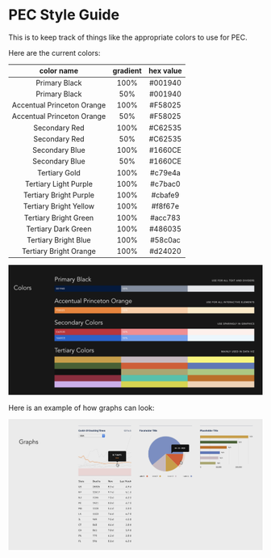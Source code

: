 # PEC Style Guide

This is to keep track of things like the appropriate colors to use for PEC.

Here are the current colors:

**color name**|**gradient**|**hex value**
:-----:|:-----:|:-----:
Primary Black|100%|#001940
Primary Black|50%|#001940
Accentual Princeton Orange|100%|#F58025
Accentual Princeton Orange|50%|#F58025
Secondary Red|100%|#C62535
Secondary Red|50%|#C62535
Secondary Blue|100%|#1660CE
Secondary Blue|50%|#1660CE
Tertiary Gold|100%|#c79e4a
Tertiary Light Purple|100%|#c7bac0
Tertiary Bright Purple|100%|#cbafe9
Tertiary Bright Yellow|100%|#f8f67e
Tertiary Bright Green|100%|#acc783
Tertiary Dark Green|100%|#486035
Tertiary Bright Blue|100%|#58c0ac
Tertiary Bright Orange|100%|#d24020


![PEC Colors](colors.png)

Here is an example of how graphs can look:

![PEC Graph](graphs.png)

